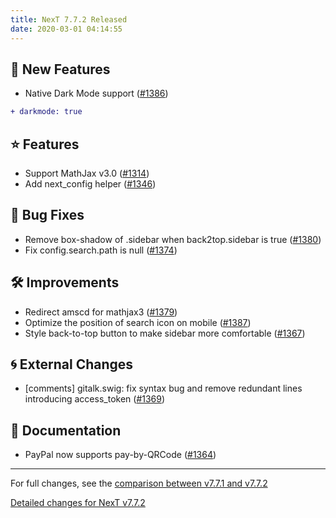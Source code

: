 ```yaml
---
title: NexT 7.7.2 Released
date: 2020-03-01 04:14:55
---
```


## 🌟 New Features

- Native Dark Mode support ([#1386](https://github.com/theme-next/hexo-theme-next/pull/1386))
```diff
+ darkmode: true
```

## ⭐ Features

- Support MathJax v3.0 ([#1314](https://github.com/theme-next/hexo-theme-next/pull/1314))
- Add next_config helper ([#1346](https://github.com/theme-next/hexo-theme-next/pull/1346))

## 🐞 Bug Fixes

- Remove box-shadow of .sidebar when back2top.sidebar is true ([#1380](https://github.com/theme-next/hexo-theme-next/pull/1380))
- Fix config.search.path is null ([#1374](https://github.com/theme-next/hexo-theme-next/pull/1374))

## 🛠 Improvements

- Redirect amscd for mathjax3 ([#1379](https://github.com/theme-next/hexo-theme-next/pull/1379))
- Optimize the position of search icon on mobile ([#1387](https://github.com/theme-next/hexo-theme-next/pull/1387))
- Style back-to-top button to make sidebar more comfortable ([#1367](https://github.com/theme-next/hexo-theme-next/pull/1367))

## 🌀 External Changes

- [comments] gitalk.swig: fix syntax bug and remove redundant lines introducing access_token ([#1369](https://github.com/theme-next/hexo-theme-next/pull/1369))

## 📖 Documentation

- PayPal now supports pay-by-QRCode ([#1364](https://github.com/theme-next/hexo-theme-next/pull/1364))

***

For full changes, see the [comparison between v7.7.1 and v7.7.2](https://github.com/theme-next/hexo-theme-next/compare/v7.7.1...v7.7.2)


[Detailed changes for NexT v7.7.2](https://github.com/theme-next/hexo-theme-next/releases/tag/v7.7.2)
